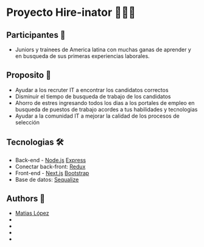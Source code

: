 # Proyecto Hire-inator 👥🕵️‍♂️

## Participantes 👶
- Juniors y trainees de America latina con muchas ganas de aprender y en busqueda de sus primeras experiencias laborales.

## Proposito 📄
- Ayudar a los recruter IT a encontrar los candidatos correctos
- Disminuir el tiempo de busqueda de trabajo de los candidatos
- Ahorro de estres ingresando todos los dias a los portales de empleo en busqueda de puestos de trabajo acordes a tus habilidades y tecnologias
- Ayudar a la comunidad IT a mejorar la calidad de los procesos de selección

## Tecnologias 🛠
- Back-end - [Node.js](https://nodejs.org/es/about/) [Express](https://expressjs.com/es/)
- Conectar back-front: [Redux](https://es.redux.js.org/)
- Front-end - [Next.js](https://nextjs.org/) [Bootstrap](https://getbootstrap.com/) 
- Base de datos: [Sequalize](https://sequelize.org/)

## Authors 🌟
* [Matias López](https://www.linkedin.com/in/matias-l%C3%B3pez-777796194/)
*
*
*
*

